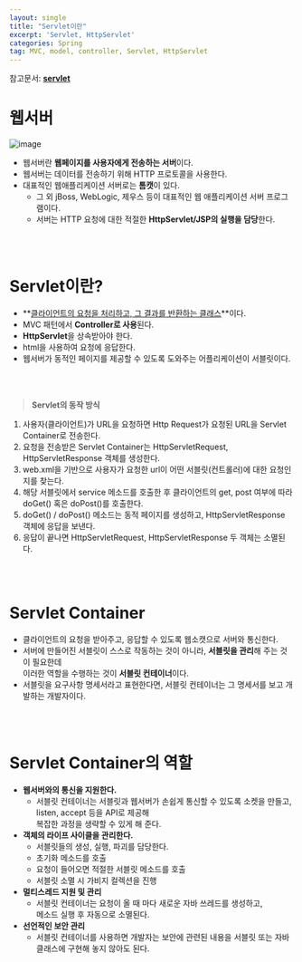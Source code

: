 ```yaml
---
layout: single
title: "Servlet이란"
excerpt: 'Servlet, HttpServlet'
categories: Spring
tag: MVC, model, controller, Servlet, HttpServlet
---
```


참고문서: **[servlet](https://www.programcreek.com/2013/04/what-is-servlet-container/)**

# **웹서버**
![image](https://user-images.githubusercontent.com/87356533/147635879-2f7e7d3e-0124-4a51-8e88-1b914c95b3c6.png)

- 웹서버란 **웹페이지를 사용자에게 전송하는 서버**이다.
- 웹서버는 데이터를 전송하기 위해 HTTP 프로토콜을 사용한다.
- 대표적인 웹애플리케이션 서버로는 **톰캣**이 있다.
	- 그 외 jBoss, WebLogic, 제우스 등이 대표적인 웹 애플리케이션 서버 프로그램이다.
	- 서버는 HTTP 요청에 대한 적절한 **HttpServlet/JSP의 실행을 담당**한다.
<br>
<br>

# **Servlet이란?**
- **<u>클라이언트의 요청을 처리하고, 그 결과를 반환하는 클래스</u>**이다.
- MVC 패턴에서 **Controller로 사용**된다.
- **HttpServlet**을 상속받아야 한다.
- html을 사용하여 요청에 응답한다.
- 웹서버가 동적인 페이지를 제공할 수 있도록 도와주는 어플리케이션이 서블릿이다.
<br>
<br>

> **Servlet의 동작 방식**
1. 사용자(클라이언트)가 URL을 요청하면 Http Request가 요청된 URL을 Servlet Container로 전송한다.
2. 요청을 전송받은 Servlet Container는 HttpServletRequest, HttpServletResponse 객체를 생성한다.
3. web.xml을 기반으로 사용자가 요청한 url이 어떤 서블릿(컨트롤러)에 대한 요청인지를 찾는다.
4. 해당 서블릿에서 service 메소드를 호출한 후 클라이언트의 get, post 여부에 따라 <br> doGet() 혹은 doPost()를 호출한다.
5. doGet() / doPost() 메소드는 동적 페이지를 생성하고, HttpServletResponse 객체에 응답을 보낸다.
6. 응답이 끝나면 HttpServletRequest, HttpServletResponse 두 객체는 소멸된다.
<br>
<br>


# **Servlet Container**
- 클라이언트의 요청을 받아주고, 응답할 수 있도록 웹소캣으로 서버와 통신한다.
- 서버에 만들어진 서블릿이 스스로 작동하는 것이 아니라, **서블릿을 관리**해 주는 것이 필요한데 <br> 이러한 역할을 수행하는 것이 **서블릿 컨테이너**이다.
- 서블릿을 요구사항 명세서라고 표현한다면, 서블릿 컨테이너는 그 명세서를 보고 개발하는 개발자이다.
<br>
<br>

# **Servlet Container의 역할**

- **웹서버와의 통신을 지원한다.**
    - 서블릿 컨테이너는 서블릿과 웹서버가 손쉽게 통신할 수 있도록 소켓을 만들고, listen, accept 등을 API로 제공해 <br> 복잡한 과정을 생략할 수 있게 해 준다.
- **객체의 라이프 사이클을 관리한다.**
    - 서블릿들의 생성, 실행, 파괴를 담당한다.
    - 초기화 메소드를 호출
    - 요청이 들어오면 적절한 서블릿 메소드를 호출
    - 서블릿 소멸 시 가비지 컬렉션을 진행
- **멀티스레드 지원 및 관리**
    - 서블릿 컨테이너는 요청이 올 때 마다 새로운 자바 쓰레드를 생성하고, <br> 메소드 실행 후 자동으로 소멸된다.
- **선언적인 보안 관리**
    - 서블릿 컨테이너를 사용하면 개발자는 보안에 관련된 내용을 서블릿 또는 자바클래스에 구현해 놓지 않아도 된다.
	
